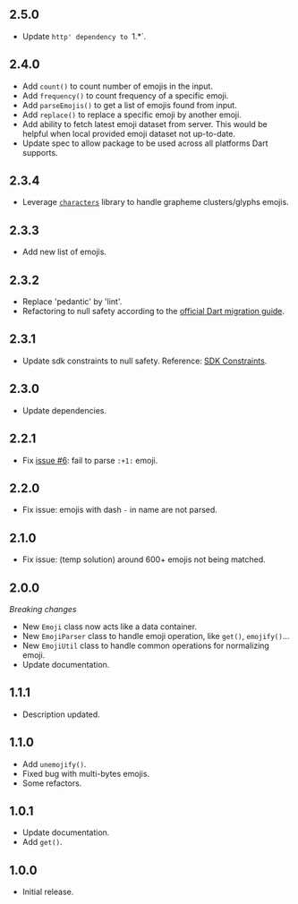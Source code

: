 ## 2.5.0

- Update `http' dependency to `1.*`.

## 2.4.0

- Add `count()` to count number of emojis in the input.
- Add `frequency()` to count frequency of a specific emoji.
- Add `parseEmojis()` to get a list of emojis found from input.
- Add `replace()` to replace a specific emoji by another emoji.
- Add ability to fetch latest emoji dataset from server. This would be helpful when local provided emoji dataset not up-to-date.
- Update spec to allow package to be used across all platforms Dart supports.

## 2.3.4

- Leverage [`characters`](https://pub.dev/packages/characters) library to handle grapheme clusters/glyphs emojis.

## 2.3.3

- Add new list of emojis.

## 2.3.2

- Replace 'pedantic' by 'lint'.
- Refactoring to null safety according to the [official Dart migration guide](https://dart.dev/null-safety/migration-guide).

## 2.3.1

- Update sdk constraints to null safety. Reference: [SDK Constraints](https://dart.dev/null-safety#constraints).

## 2.3.0

- Update dependencies.

## 2.2.1

- Fix [issue #6](https://github.com/petehouston/flutter-emoji/issues/6): fail to parse `:+1:` emoji.

## 2.2.0

- Fix issue: emojis with dash `-` in name are not parsed. 

## 2.1.0

- Fix issue: (temp solution) around 600+ emojis not being matched.

## 2.0.0

*Breaking changes*
- New `Emoji` class now acts like a data container.
- New `EmojiParser` class to handle emoji operation, like `get()`, `emojify()`...
- New `EmojiUtil` class to handle common operations for normalizing emoji.
- Update documentation.

## 1.1.1

- Description updated.

## 1.1.0

- Add `unemojify()`.
- Fixed bug with multi-bytes emojis.
- Some refactors.

## 1.0.1

- Update documentation.
- Add `get()`.

## 1.0.0

* Initial release.
